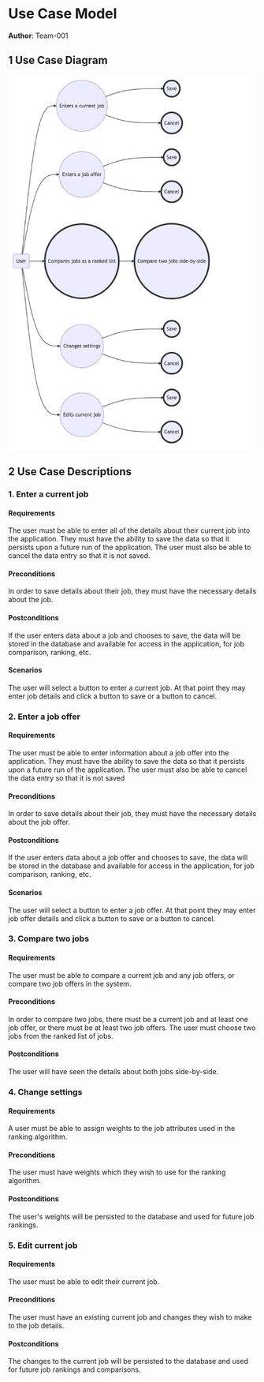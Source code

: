 # Use Case Model

**Author**: Team-001

## 1 Use Case Diagram

![Use Cases](images/UseCases.jpeg)

## 2 Use Case Descriptions

### 1. Enter a current job

#### Requirements

The user must be able to enter all of the details about their current job into the application.  They must have the ability to save the data so that it persists upon a future run of the application.  The user must also be able to cancel the data entry so that it is not saved.

#### Preconditions

In order to save details about their job, they must have the necessary details about the job.

#### Postconditions

If the user enters data about a job and chooses to save, the data will be stored in the database and available for access in the application, for job comparison, ranking, etc.

#### Scenarios 

The user will select a button to enter a current job.  At that point they may enter job details and click a button to save or a button to cancel.

### 2. Enter a job offer

#### Requirements

The user must be able to enter information about a job offer into the application.  They must have the ability to save the data so that it persists upon a future run of the application.  The user must also be able to cancel the data entry so that it is not saved

#### Preconditions

In order to save details about their job, they must have the necessary details about the job offer.

#### Postconditions

If the user enters data about a job offer and chooses to save, the data will be stored in the database and available for access in the application, for job comparison, ranking, etc.

#### Scenarios 

The user will select a button to enter a job offer.  At that point they may enter job offer details and click a button to save or a button to cancel.

### 3. Compare two jobs

#### Requirements

The user must be able to compare a current job and any job offers, or compare two job offers in the system.

#### Preconditions

In order to compare two jobs, there must be a current job and at least one job offer, or there must be at least two job offers.  The user must choose two jobs from the ranked list of jobs.

#### Postconditions

The user will have seen the details about both jobs side-by-side.

### 4. Change settings

#### Requirements

A user must be able to assign weights to the job attributes used in the ranking algorithm.

#### Preconditions

The user must have weights which they wish to use for the ranking algorithm.

#### Postconditions

The user's weights will be persisted to the database and used for future job rankings.


### 5. Edit current job

#### Requirements

The user must be able to edit their current job.

#### Preconditions

The user must have an existing current job and changes they wish to make to the job details.

#### Postconditions

The changes to the current job will be persisted to the database and used for future job rankings and comparisons.
